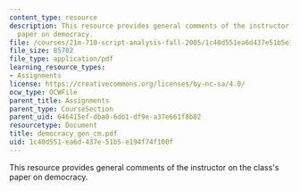 ```yaml
---
content_type: resource
description: This resource provides general comments of the instructor on the class's
  paper on democracy.
file: /courses/21m-710-script-analysis-fall-2005/1c40d551ea6d437e51b5e194f74f100f_democracy_gen_cm.pdf
file_size: 85702
file_type: application/pdf
learning_resource_types:
- Assignments
license: https://creativecommons.org/licenses/by-nc-sa/4.0/
ocw_type: OCWFile
parent_title: Assignments
parent_type: CourseSection
parent_uid: 646415ef-dba0-6db1-df9e-a37e661f8b82
resourcetype: Document
title: democracy_gen_cm.pdf
uid: 1c40d551-ea6d-437e-51b5-e194f74f100f
---
```

This resource provides general comments of the instructor on the class's paper on democracy.